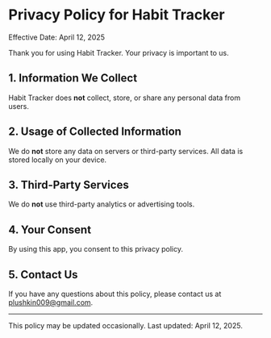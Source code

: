 # Privacy Policy for Habit Tracker

Effective Date: April 12, 2025

Thank you for using Habit Tracker. Your privacy is important to us.

## 1. Information We Collect
Habit Tracker does **not** collect, store, or share any personal data from users.

## 2. Usage of Collected Information
We do **not** store any data on servers or third-party services. All data is stored locally on your device.

## 3. Third-Party Services
We do **not** use third-party analytics or advertising tools.

## 4. Your Consent
By using this app, you consent to this privacy policy.

## 5. Contact Us
If you have any questions about this policy, please contact us at plushkin009@gmail.com.

---
This policy may be updated occasionally. Last updated: April 12, 2025.
